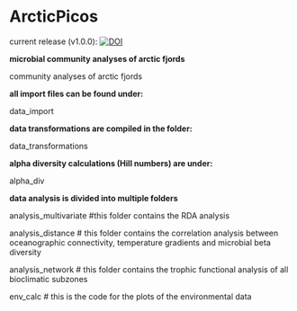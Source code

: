 # ArcticPicos


current release (v1.0.0): 
[![DOI](https://zenodo.org/badge/340082844.svg)](https://zenodo.org/badge/latestdoi/340082844)


**microbial community analyses of arctic fjords**

community analyses of arctic fjords

**all import files can be found under:** 

data_import

**data transformations are compiled in the folder:**

data_transformations

**alpha diversity calculations (Hill numbers) are under:**

alpha_div

**data analysis is divided into multiple folders** 

analysis_multivariate #this folder contains the RDA analysis 

analysis_distance # this folder contains the correlation analysis between oceanographic connectivity, temperature gradients and microbial beta diversity 

analysis_network # this folder contains the trophic functional analysis of all bioclimatic subzones

env_calc # this is the code for the plots of the environmental data
